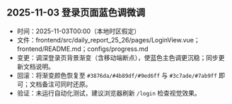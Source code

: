 ## 2025-11-03 登录页面蓝色调微调
- 时间：2025-11-03T00:00（本地时区假定）
- 文件：frontend/src/daily_report_25_26/pages/LoginView.vue；frontend/README.md；configs/progress.md
- 变更：调深登录页背景渐变（含移动端断点），使蓝色主色调更沉稳；同步更新文档说明。
- 回滚：将渐变颜色恢复至 `#3876da/#4b89df/#9ed6ff` 与 `#3c7ade/#7ab9ff` 即可；文档备注可同时还原。
- 验证：未运行自动化测试，建议浏览器刷新 `/login` 检查视觉效果。